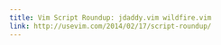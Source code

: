 ```yaml
---
title: Vim Script Roundup: jdaddy.vim wildfire.vim
link: http://usevim.com/2014/02/17/script-roundup/
---
```

